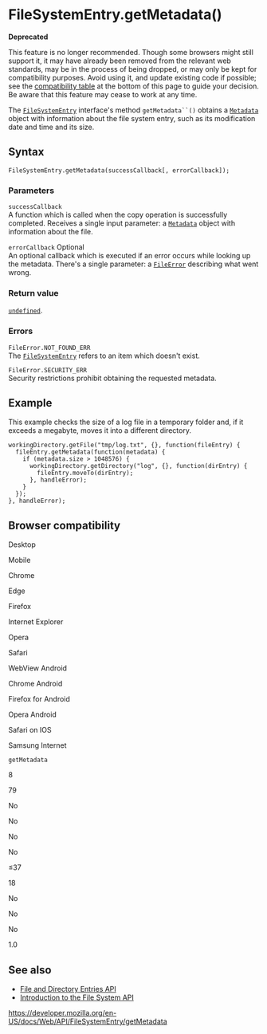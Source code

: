 # FileSystemEntry.getMetadata()

**Deprecated**

This feature is no longer recommended. Though some browsers might still support it, it may have already been removed from the relevant web standards, may be in the process of being dropped, or may only be kept for compatibility purposes. Avoid using it, and update existing code if possible; see the [compatibility table](#browser_compatibility) at the bottom of this page to guide your decision. Be aware that this feature may cease to work at any time.

The [`FileSystemEntry`](../filesystementry) interface's method ` getMetadata``() ` obtains a [`Metadata`](../metadata) object with information about the file system entry, such as its modification date and time and its size.

## Syntax

    FileSystemEntry.getMetadata(successCallback[, errorCallback]);

### Parameters

`successCallback`  
A function which is called when the copy operation is successfully completed. Receives a single input parameter: a [`Metadata`](../metadata) object with information about the file.

`errorCallback` <span class="badge inline optional">Optional</span>  
An optional callback which is executed if an error occurs while looking up the metadata. There's a single parameter: a [`FileError`](../fileerror) describing what went wrong.

### Return value

[`undefined`](https://developer.mozilla.org/en-US/docs/Web/JavaScript/Reference/Global_Objects/undefined).

### Errors

`FileError.NOT_FOUND_ERR`  
The [`FileSystemEntry`](../filesystementry) refers to an item which doesn't exist.

`FileError.SECURITY_ERR`  
Security restrictions prohibit obtaining the requested metadata.

## Example

This example checks the size of a log file in a temporary folder and, if it exceeds a megabyte, moves it into a different directory.

    workingDirectory.getFile("tmp/log.txt", {}, function(fileEntry) {
      fileEntry.getMetadata(function(metadata) {
        if (metadata.size > 1048576) {
          workingDirectory.getDirectory("log", {}, function(dirEntry) {
            fileEntry.moveTo(dirEntry);
          }, handleError);
        }
      });
    }, handleError);

## Browser compatibility

Desktop

Mobile

Chrome

Edge

Firefox

Internet Explorer

Opera

Safari

WebView Android

Chrome Android

Firefox for Android

Opera Android

Safari on IOS

Samsung Internet

`getMetadata`

8

79

No

No

No

No

≤37

18

No

No

No

1.0

## See also

- [File and Directory Entries API](../file_and_directory_entries_api)
- [Introduction to the File System API](../file_and_directory_entries_api/introduction)

<a href="https://developer.mozilla.org/en-US/docs/Web/API/FileSystemEntry/getMetadata" class="_attribution-link">https://developer.mozilla.org/en-US/docs/Web/API/FileSystemEntry/getMetadata</a>

